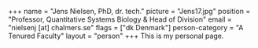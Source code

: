 +++
name = "Jens Nielsen, PhD, dr. tech."
picture = "Jens17.jpg"
position = "Professor, Quantitative Systems Biology & Head of Division"
email = "nielsenj [at] chalmers.se"
flags = ["dk Denmark"]
person-category = "A Tenured Faculty"
layout = "person"
+++
This is my personal page.
